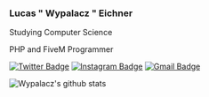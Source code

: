### Lucas " Wypalacz " Eichner
Studying Computer Science

PHP and FiveM Programmer 

[![Twitter Badge](https://img.shields.io/badge/-@eichnner-00D69B?style=flat-square&labelColor=00DF91&logo=twitter&logoColor=white&link=https://twitter.com/eichnner)](https://twitter.com/eichnner) 
[![Instagram Badge](https://img.shields.io/badge/-Eichner-00D69B?style=flat-square&logo=Instagram&logoColor=white&link=https://instagram.com/eichnner)](https://instagram.com/eichnner) 
[![Gmail Badge](https://img.shields.io/badge/-wypalaczrun@gmail.com-00D69B?style=flat-square&logo=Gmail&logoColor=white&link=mailto:wypalaczrun@gmail.com)](mailto:wypalaczrun@gmail.com)

![Wypalacz's github stats](https://github-readme-stats.vercel.app/api?username=wypalaczrun&show_icons=true&theme=dark)
